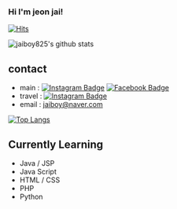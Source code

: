 ### Hi I'm jeon jai!
[![Hits](https://hits.seeyoufarm.com/api/count/incr/badge.svg?url=https%3A%2F%2Fgithub.com%2Fjaiboy825&count_bg=%2379C83D&title_bg=%23555555&icon=&icon_color=%23E7E7E7&title=hits&edge_flat=false)](https://hits.seeyoufarm.com)
<!--
**jaiboy825/jaiboy825** is a ✨ _special_ ✨ repository because its `README.md` (this file) appears on your GitHub profile.

Here are some ideas to get you started:

- 🔭 I’m currently working on ...
- 🌱 I’m currently learning ...
- 👯 I’m looking to collaborate on ...
- 🤔 I’m looking for help with ...
- 💬 Ask me about ...
- 📫 How to reach me: ...
- 😄 Pronouns: ...
- ⚡ Fun fact: ...
-->
![jaiboy825's github stats](https://github-readme-stats.vercel.app/api?username=jaiboy825&show_icons=true&theme=radical)

## contact
- main : [![Instagram Badge](https://img.shields.io/badge/-Instagram-dd2a7b?style=flat-square&logo=instagram&logoColor=white)](https://www.instagram.com/jeon_jai/) [![Facebook Badge](https://img.shields.io/badge/-Facebook-1877f2?style=flat-square&logo=facebook&logoColor=white)](https://www.facebook.com/jaiboy825/)
- travel :  [![Instagram Badge](https://img.shields.io/badge/-Instagram-dd2a7b?style=flat-square&logo=instagram&logoColor=white)](https://www.instagram.com/jj_foto_voyage/)
- email : jaiboy@naver.com


[![Top Langs](https://github-readme-stats.vercel.app/api/top-langs/?username=jaiboy825&layout=compact&hide_border=true#1)](https://github.com/jaiboy825)



## Currently Learning
 - Java / JSP
 - Java Script
 - HTML / CSS
 - PHP
 - Python
